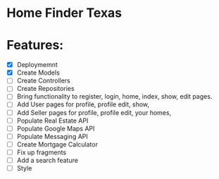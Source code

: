 # Home Finder Texas

# Features:

- [x] Deploymemnt
- [x] Create Models
- [ ] Create Controllers
- [ ] Create Repositories
- [ ] Bring functionality to register, login, home, index, show, edit pages.
- [ ] Add User pages for profile, profile edit, show, 
- [ ] Add Seller pages for profile, profile edit, your homes,
- [ ] Populate Real Estate API
- [ ] Populate Google Maps API
- [ ] Populate Messaging API
- [ ] Create Mortgage Calculator
- [ ] Fix up fragments
- [ ] Add a search feature
- [ ] Style
